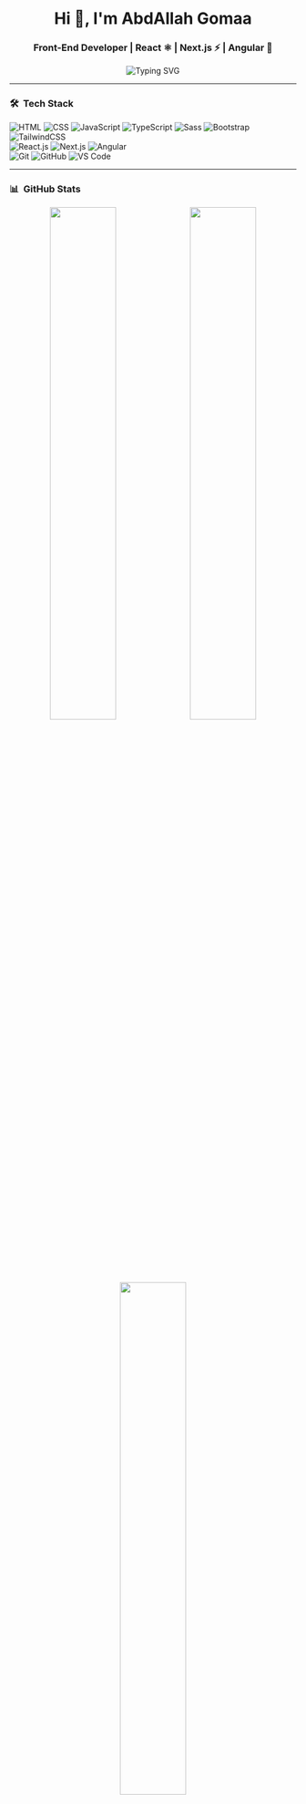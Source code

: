 <h1 align="center">Hi 👋, I'm AbdAllah Gomaa</h1>
<h3 align="center">Front-End Developer | React ⚛ | Next.js ⚡ | Angular 🔺</h3>

<!-- Typing SVG -->
<p align="center">
  <img src="https://readme-typing-svg.herokuapp.com?font=Fira+Code&pause=1000&color=F75C7E&center=true&vCenter=true&width=600&lines=Front-End+Developer;React+%7C+Next.js+%7C+Angular;Always+learning+new+things+🚀" alt="Typing SVG" />
</p>

---

### 🛠 &nbsp;Tech Stack
![HTML](https://img.shields.io/badge/-HTML-05122A?style=flat&logo=HTML5)
![CSS](https://img.shields.io/badge/-CSS-05122A?style=flat&logo=CSS3&logoColor=1572B6)
![JavaScript](https://img.shields.io/badge/-JavaScript-05122A?style=flat&logo=javascript)
![TypeScript](https://img.shields.io/badge/-TypeScript-05122A?style=flat&logo=typescript)
![Sass](https://img.shields.io/badge/-Sass-05122A?style=flat&logo=sass)
![Bootstrap](https://img.shields.io/badge/-Bootstrap-05122A?style=flat&logo=bootstrap&logoColor=563D7C)
![TailwindCSS](https://img.shields.io/badge/-TailwindCSS-05122A?style=flat&logo=tailwindcss)  
![React.js](https://img.shields.io/badge/-React-05122A?style=flat&logo=react)
![Next.js](https://img.shields.io/badge/-Next.js-05122A?style=flat&logo=next.js)
![Angular](https://img.shields.io/badge/-Angular-05122A?style=flat&logo=angular)  
![Git](https://img.shields.io/badge/-Git-05122A?style=flat&logo=git)
![GitHub](https://img.shields.io/badge/-GitHub-05122A?style=flat&logo=github)
![VS Code](https://img.shields.io/badge/-VS%20Code-05122A?style=flat&logo=visual-studio-code&logoColor=007ACC)

---

### 📊 &nbsp;GitHub Stats
<p align="center">
  <img width="48%" src="https://github-readme-stats.vercel.app/api?username=AbdAllahGomaa-AG&show_icons=true&theme=radical" />
  <img width="48%" src="https://github-readme-streak-stats.herokuapp.com/?user=AbdAllahGomaa-AG&theme=radical" />
</p>

<p align="center">
  <img width="48%" src="https://github-readme-stats.vercel.app/api/top-langs/?username=AbdAllahGomaa-AG&layout=compact&theme=radical" />
</p>

---

### 🌐 &nbsp;Connect with me
<p align="center">
  <a href="https://www.linkedin.com/in/abdallahgomaa-ag/" target="blank">
    <img src="https://img.shields.io/badge/-LinkedIn-0077B5?style=for-the-badge&logo=linkedin&logoColor=white"/>
  </a>
  <a href="https://github.com/AbdAllahGomaa-AG" target="blank">
    <img src="https://img.shields.io/badge/-GitHub-181717?style=for-the-badge&logo=github&logoColor=white"/>
  </a>
</p>
